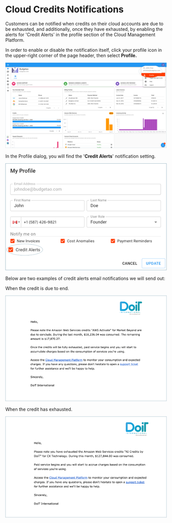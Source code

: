 # Cloud Credits Notifications

Customers can be notified when credits on their cloud accounts are due to be exhausted, and additionally, once they have exhausted, by enabling the alerts for 'Credit Alerts' in the profile section of the Cloud Management Platform.

In order to enable or disable the notification itself, click your profile icon in the upper-right corner of the page header, then select **Profile.**

![](../.gitbook/assets/profile-1-%20%282%29%20%283%29%20%283%29.png)

In the Profile dialog, you will find the '**Credit Alerts**' notification setting.

![](../.gitbook/assets/credit-alerts-notification.png)

Below are two examples of credit alerts email notifications we will send out:

When the credit is due to end.

![](../.gitbook/assets/credits-due-to-end.png)

When the credit has exhausted.

![](../.gitbook/assets/credits-exhausted.png)

